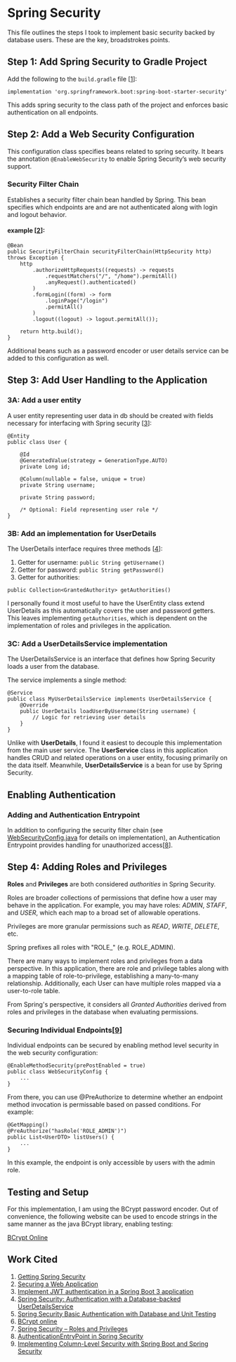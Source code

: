 # Spring Security
This file outlines the steps I took to implement basic security backed by database users. These are the key, broadstrokes points.

## Step 1: Add Spring Security to Gradle Project
Add the following to the `build.gradle` file [[1](https://docs.spring.io/spring-security/reference/getting-spring-security.html)]:
```
implementation 'org.springframework.boot:spring-boot-starter-security'
```

This adds spring security to the class path of the project and enforces basic authentication on all endpoints.

## Step 2: Add a Web Security Configuration

This configuration class specifies beans related to spring security. It bears the annotation `@EnableWebSecurity` to enable Spring Security’s web security support.

### Security Filter Chain
Establishes a security filter chain bean handled by Spring. This bean specifies which endpoints are and are not authenticated along with login and logout behavior.
#### example [[2](https://spring.io/guides/gs/securing-web)]: 
```
@Bean
public SecurityFilterChain securityFilterChain(HttpSecurity http) throws Exception {
    http
        .authorizeHttpRequests((requests) -> requests
            .requestMatchers("/", "/home").permitAll()
            .anyRequest().authenticated()
        )
        .formLogin((form) -> form
            .loginPage("/login")
            .permitAll()
        )
        .logout((logout) -> logout.permitAll());

    return http.build();
}
```

Additional beans such as a password encoder or user details service can be added to this configuration as well.

## Step 3: Add User Handling to the Application
### 3A: Add a user entity
A user entity representing user data in db should be created with fields necessary for interfacing with Spring security [[3](https://medium.com/@tericcabrel/implement-jwt-authentication-in-a-spring-boot-3-application-5839e4fd8fac)]: 

```
@Entity
public class User {

    @Id
    @GeneratedValue(strategy = GenerationType.AUTO)
    private Long id;

    @Column(nullable = false, unique = true)
    private String username;

    private String password;

    /* Optional: Field representing user role */
}
```
### 3B: Add an implementation for UserDetails
The UserDetails interface requires three methods [[4](https://medium.com/@tericcabrel/implement-jwt-authentication-in-a-spring-boot-3-application-5839e4fd8fac)]: 

1. Getter for username: `public String getUsername()`
2. Getter for password: `public String getPassword()`
3. Getter for authorities: 
```
public Collection<GrantedAuthority> getAuthorities()
```
I personally found it most useful to have the UserEntity class extend UserDetails as this automatically covers the user and password getters. This leaves implementing `getAuthorities`, which is dependent on the implementation of roles and privileges in the application.

### 3C: Add a UserDetailsService implementation
The UserDetailsService is an interface that defines how Spring Security loads a user from the database. 

The service implements a single method: 

```
@Service
public class MyUserDetailsService implements UserDetailsService {
    @Override
    public UserDetails loadUserByUsername(String username) {
        // Logic for retrieving user details
    }
}
```

Unlike with **UserDetails**, I found it easiest to decouple this implementation from the main user service. The **UserService** class in this application handles CRUD and related operations on a user entity, focusing primarily on the data itself. Meanwhile, **UserDetailsService** is a bean for use by Spring Security. 

## Enabling Authentication
### Adding and Authentication Entrypoint
In addition to configuring the security filter chain (see [WebSecurityConfig.java](../../src/backend/src/main/java/com/rjb/hobby_tracker/configurations/WebSecurityConfig.java) for details on implementation), an Authentication Entrypoint provides handling for unauthorized access[[8](https://www.javaguides.net/2024/04/authenticationentrypoint-in-spring-security.html)]. 

## Step 4: Adding Roles and Privileges
**Roles** and **Privileges** are both considered *authorities* in Spring Security. 

Roles are broader collections of permissions that define how a user may behave in the application. For example, you may have roles: *ADMIN*, *STAFF*, and *USER*, which each map to a broad set of allowable operations. 

Privileges are more granular permissions such as *READ*, *WRITE*, *DELETE*, etc. 

Spring prefixes all roles with "ROLE_" (e.g. ROLE_ADMIN). 

There are many ways to implement roles and privileges from a data perspective. In this application, there are role and privilege tables along with a mapping table of role-to-privilege, establishing a many-to-many relationship. Additionally, each User can have multiple roles mapped via a user-to-role table. 

From Spring's perspective, it considers all *Granted Authorities* derived from roles and privileges in the database when evaluating permissions.

### Securing Individual Endpoints[[9](https://www.javaguides.net/2024/04/authenticationentrypoint-in-spring-security.html)]
Individual endpoints can be secured by enabling method level security in the web security configuration: 

```
@EnableMethodSecurity(prePostEnabled = true)
public class WebSecurityConfig {
    ...
}
```

From there, you can use @PreAuthorize to determine whether an endpoint method invocation is permissable based on passed conditions. For example: 

```
@GetMapping()
@PreAuthorize("hasRole('ROLE_ADMIN')")
public List<UserDTO> listUsers() {
    ...
}
```
In this example, the endpoint is only accessible by users with the admin role.

## Testing and Setup
For this implementation, I am using the BCrypt password encoder. Out of convenience, the following website can be used to encode strings in the same manner as the java BCrypt library, enabling testing: 

[BCrypt Online](https://bcrypt-generator.com/)
 
## Work Cited
1. [Getting Spring Security](https://docs.spring.io/spring-security/reference/getting-spring-security.html)
2. [Securing a Web Application](https://spring.io/guides/gs/securing-web)
3.  [Implement JWT authentication in a Spring Boot 3 application](https://medium.com/@tericcabrel/implement-jwt-authentication-in-a-spring-boot-3-application-5839e4fd8fac)
4.  [Spring Security: Authentication with a Database-backed UserDetailsService](https://www.baeldung.com/spring-security-authentication-with-a-database)
5.  [Spring Security Basic Authentication with Database and Unit Testing](https://medium.com/@sehgal.mohit06/spring-security-basic-authentication-with-database-and-unit-testing-f40420d094f6)
6.  [BCrypt online](https://bcrypt-generator.com/)
7.  [Spring Security – Roles and Privileges](https://www.baeldung.com/role-and-privilege-for-spring-security-registration)
8.  [AuthenticationEntryPoint in Spring Security](https://www.javaguides.net/2024/04/authenticationentrypoint-in-spring-security.html)
9.  [Implementing Column-Level Security with Spring Boot and Spring Security](https://www.javaguides.net/2024/04/authenticationentrypoint-in-spring-security.html)